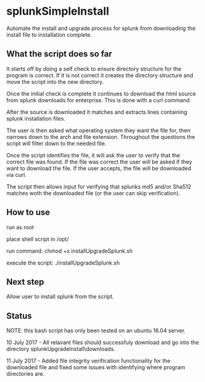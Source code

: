 # splunkSimpleInstall
Automate the install and upgrade process for splunk from downloading the install file to installation complete.

## What the script does so far
It starts off by doing a self check to ensure directory structure for the program is correct.
If it is not correct it creates the directory structure and move the script into the new directory.

Once the initial check is complete it continues to download the html source from splunk downloads for enterprise.
This is done with a curl command.

After the source is downloaded it matches and extracts lines containing splunk installation files.

The user is then asked what operating system they want the file for, then narrows down to the arch and file extension.
Throughout the questions the script will filter down to the needed file.

Once the script identifies the file, it will ask the user to verify that the correct file was found.
If the file was correct the user will be asked if they want to download the file.
If the user accepts, the file will be downloaded via curl.

The script then allows input for verifying that splunks md5 and/or Sha512 matches woth the downloaded file (or the user can skip verification).

## How to use
run as root

place shell script in /opt/

run command: chmod +x installUpgradeSplunk.sh

execute the script: ./installUpgradeSplunk.sh


## Next step
Allow user to install splunk from the script.


## Status
NOTE: this bash script has only been tested on an ubuntu 16.04 server.

10 July 2017 - All relavant files should successfuly download and go into the directory splunkUpgradeInstall\downloads.

11 July 2017 - Added file integrity verification functionality for the downloaded file and fixed some issues with identifying where program directories are.
